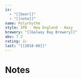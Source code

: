```yaml
---
is:
  - "[[beer]]"
  - "[[note]]"
name: Polyrhythm
style: IPA - New England - Hazy
brewery: "[[Galway Bay Brewery]]"
abv: 7.2
rating: 👍
last: "[[2018-08]]"
---
```

# Notes


